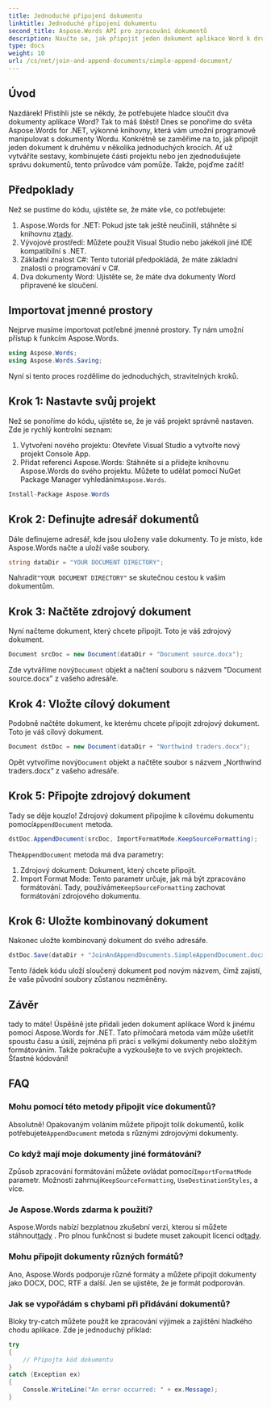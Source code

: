 ```yaml
---
title: Jednoduché připojení dokumentu
linktitle: Jednoduché připojení dokumentu
second_title: Aspose.Words API pro zpracování dokumentů
description: Naučte se, jak připojit jeden dokument aplikace Word k druhému pomocí Aspose.Words for .NET v tomto komplexním podrobném průvodci.
type: docs
weight: 10
url: /cs/net/join-and-append-documents/simple-append-document/
---
```

## Úvod

Nazdárek! Přistihli jste se někdy, že potřebujete hladce sloučit dva dokumenty aplikace Word? Tak to máš štěstí! Dnes se ponoříme do světa Aspose.Words for .NET, výkonné knihovny, která vám umožní programově manipulovat s dokumenty Wordu. Konkrétně se zaměříme na to, jak připojit jeden dokument k druhému v několika jednoduchých krocích. Ať už vytváříte sestavy, kombinujete části projektu nebo jen zjednodušujete správu dokumentů, tento průvodce vám pomůže. Takže, pojďme začít!

## Předpoklady

Než se pustíme do kódu, ujistěte se, že máte vše, co potřebujete:

1.  Aspose.Words for .NET: Pokud jste tak ještě neučinili, stáhněte si knihovnu z[tady](https://releases.aspose.com/words/net/).
2. Vývojové prostředí: Můžete použít Visual Studio nebo jakékoli jiné IDE kompatibilní s .NET.
3. Základní znalost C#: Tento tutoriál předpokládá, že máte základní znalosti o programování v C#.
4. Dva dokumenty Word: Ujistěte se, že máte dva dokumenty Word připravené ke sloučení.

## Importovat jmenné prostory

Nejprve musíme importovat potřebné jmenné prostory. Ty nám umožní přístup k funkcím Aspose.Words.

```csharp
using Aspose.Words;
using Aspose.Words.Saving;
```

Nyní si tento proces rozdělíme do jednoduchých, stravitelných kroků.

## Krok 1: Nastavte svůj projekt

Než se ponoříme do kódu, ujistěte se, že je váš projekt správně nastaven. Zde je rychlý kontrolní seznam:

1. Vytvoření nového projektu: Otevřete Visual Studio a vytvořte nový projekt Console App.
2.  Přidat referenci Aspose.Words: Stáhněte si a přidejte knihovnu Aspose.Words do svého projektu. Můžete to udělat pomocí NuGet Package Manager vyhledáním`Aspose.Words`.

```csharp
Install-Package Aspose.Words
```

## Krok 2: Definujte adresář dokumentů

Dále definujeme adresář, kde jsou uloženy vaše dokumenty. To je místo, kde Aspose.Words načte a uloží vaše soubory.

```csharp
string dataDir = "YOUR DOCUMENT DIRECTORY";
```

 Nahradit`"YOUR DOCUMENT DIRECTORY"` se skutečnou cestou k vašim dokumentům.

## Krok 3: Načtěte zdrojový dokument

Nyní načteme dokument, který chcete připojit. Toto je váš zdrojový dokument.

```csharp
Document srcDoc = new Document(dataDir + "Document source.docx");
```

 Zde vytváříme nový`Document` objekt a načtení souboru s názvem "Document source.docx" z vašeho adresáře.

## Krok 4: Vložte cílový dokument

Podobně načtěte dokument, ke kterému chcete připojit zdrojový dokument. Toto je váš cílový dokument.

```csharp
Document dstDoc = new Document(dataDir + "Northwind traders.docx");
```

 Opět vytvoříme nový`Document` objekt a načtěte soubor s názvem „Northwind traders.docx“ z vašeho adresáře.

## Krok 5: Připojte zdrojový dokument

 Tady se děje kouzlo! Zdrojový dokument připojíme k cílovému dokumentu pomocí`AppendDocument` metoda.

```csharp
dstDoc.AppendDocument(srcDoc, ImportFormatMode.KeepSourceFormatting);
```

 The`AppendDocument` metoda má dva parametry:
1. Zdrojový dokument: Dokument, který chcete připojit.
2.  Import Format Mode: Tento parametr určuje, jak má být zpracováno formátování. Tady, používáme`KeepSourceFormatting` zachovat formátování zdrojového dokumentu.

## Krok 6: Uložte kombinovaný dokument

Nakonec uložte kombinovaný dokument do svého adresáře.

```csharp
dstDoc.Save(dataDir + "JoinAndAppendDocuments.SimpleAppendDocument.docx");
```

Tento řádek kódu uloží sloučený dokument pod novým názvem, čímž zajistí, že vaše původní soubory zůstanou nezměněny.

## Závěr

tady to máte! Úspěšně jste přidali jeden dokument aplikace Word k jinému pomocí Aspose.Words for .NET. Tato přímočará metoda vám může ušetřit spoustu času a úsilí, zejména při práci s velkými dokumenty nebo složitým formátováním. Takže pokračujte a vyzkoušejte to ve svých projektech. Šťastné kódování!

## FAQ

### Mohu pomocí této metody připojit více dokumentů?

 Absolutně! Opakovaným voláním můžete připojit tolik dokumentů, kolik potřebujete`AppendDocument` metoda s různými zdrojovými dokumenty.

### Co když mají moje dokumenty jiné formátování?

 Způsob zpracování formátování můžete ovládat pomocí`ImportFormatMode` parametr. Možnosti zahrnují`KeepSourceFormatting`, `UseDestinationStyles`, a více.

### Je Aspose.Words zdarma k použití?

 Aspose.Words nabízí bezplatnou zkušební verzi, kterou si můžete stáhnout[tady](https://releases.aspose.com/) . Pro plnou funkčnost si budete muset zakoupit licenci od[tady](https://purchase.aspose.com/buy).

### Mohu připojit dokumenty různých formátů?

Ano, Aspose.Words podporuje různé formáty a můžete připojit dokumenty jako DOCX, DOC, RTF a další. Jen se ujistěte, že je formát podporován.

### Jak se vypořádám s chybami při přidávání dokumentů?

Bloky try-catch můžete použít ke zpracování výjimek a zajištění hladkého chodu aplikace. Zde je jednoduchý příklad:

```csharp
try
{
    // Připojte kód dokumentu
}
catch (Exception ex)
{
    Console.WriteLine("An error occurred: " + ex.Message);
}
```